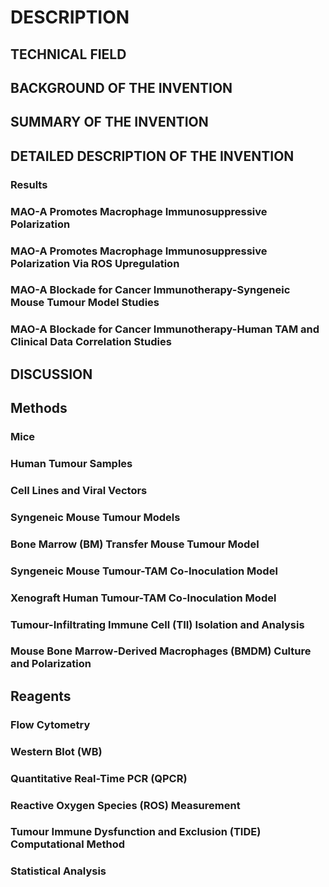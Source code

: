 # DESCRIPTION

## TECHNICAL FIELD

## BACKGROUND OF THE INVENTION

## SUMMARY OF THE INVENTION

## DETAILED DESCRIPTION OF THE INVENTION

### Results

### MAO-A Promotes Macrophage Immunosuppressive Polarization

### MAO-A Promotes Macrophage Immunosuppressive Polarization Via ROS Upregulation

### MAO-A Blockade for Cancer Immunotherapy-Syngeneic Mouse Tumour Model Studies

### MAO-A Blockade for Cancer Immunotherapy-Human TAM and Clinical Data Correlation Studies

## DISCUSSION

## Methods

### Mice

### Human Tumour Samples

### Cell Lines and Viral Vectors

### Syngeneic Mouse Tumour Models

### Bone Marrow (BM) Transfer Mouse Tumour Model

### Syngeneic Mouse Tumour-TAM Co-Inoculation Model

### Xenograft Human Tumour-TAM Co-Inoculation Model

### Tumour-Infiltrating Immune Cell (TII) Isolation and Analysis

### Mouse Bone Marrow-Derived Macrophages (BMDM) Culture and Polarization

## Reagents

### Flow Cytometry

### Western Blot (WB)

### Quantitative Real-Time PCR (QPCR)

### Reactive Oxygen Species (ROS) Measurement

### Tumour Immune Dysfunction and Exclusion (TIDE) Computational Method

### Statistical Analysis

